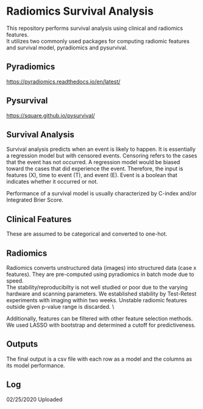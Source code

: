 # Radiomics Survival Analysis
This repository performs survival analysis using clinical and radiomics features. \
It utilizes two commonly used packages for computing radiomic features and survival model, pyradiomics and pysurvival.

## Pyradiomics
https://pyradiomics.readthedocs.io/en/latest/

## Pysurvival
https://square.github.io/pysurvival/

## Survival Analysis
Survival analysis predicts when an event is likely to happen.
It is essentially a regression model but with censored events.
Censoring refers to the cases that the event has not occurred.
A regression model would be biased toward the cases that did experience the event.
Therefore, the input is features (X), time to event (T), and event (E).
Event is a boolean that indicates whether it occurred or not.

Performance of a survival model is usually characterized by C-index and/or Integrated Brier Score.

## Clinical Features
These are assumed to be categorical and converted to one-hot.

## Radiomics
Radiomics converts unstructured data (images) into structured data (case x features). They are pre-computed using pyradiomics in batch mode due to speed. \
The stability/reproducibilty is not well studied or poor due to the varying hardware and scanning parameters.
We established stability by Test-Retest experiments with imaging within two weeks.
Unstable radiomic features outside given p-value range is discarded. \

Additionally, features can be filtered with other feature selection methods.
We used LASSO with bootstrap and determined a cutoff for predictiveness.

## Outputs
The final output is a csv file with each row as a model and the columns as its model performance.

## Log
02/25/2020 Uploaded
